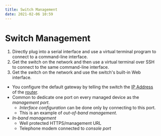 ```yaml
---
title: Switch Management
date: 2021-02-06 10:59
---
```


# Switch Management
1. Directly plug into a serial interface and use a virtual terminal program to
	 connect to a command-line interface.
2. Get the switch on the network and then use a virtual terminal over SSH to
	 connect to the same command-line interface.
3. Get the switch on the network and use the switch's built-in Web interface.
* You configure the default gateway by telling the switch the 
	[IP Address](2020-10-10--18-03-22Z--ip_address.md) of the 
	[router](2020-10-10--18-08-51Z--router.md). 
* Common to dedicate one port on every managed device as the _management port_.
	+ _Interface configuration_ can be done only by connecting to this port.
	+ This is an example of _out-of-band management_.
* _In-band management_
	+ Well protected HTTPS/management URL
	+ Telephone modem connected to _console port_
